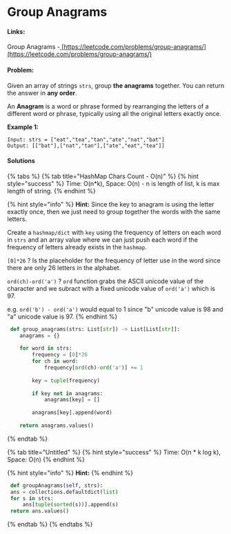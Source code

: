 # Group Anagrams

#### Links:

Group Anagrams -[ ](https://leetcode.com/problems/maximum-subarray/)[https://leetcode.com/problems/group-anagrams/](https://leetcode.com/problems/group-anagrams/)

#### Problem:

Given an array of strings `strs`, group **the anagrams** together. You can return the answer in **any order**.

An **Anagram** is a word or phrase formed by rearranging the letters of a different word or phrase, typically using all the original letters exactly once.

**Example 1:**

```
Input: strs = ["eat","tea","tan","ate","nat","bat"]
Output: [["bat"],["nat","tan"],["ate","eat","tea"]]
```

#### Solutions

{% tabs %}
{% tab title="HashMap Chars Count - O(n)" %}
{% hint style="success" %}
Time: O(n\*k), Space: O(n) - n is length of list, k is max length of string.
{% endhint %}

{% hint style="info" %}
**Hint:** Since the key to anagram is using the letter exactly once, then we just need to group together the words with the same letters. &#x20;

Create a `hashmap/dict` with `key` using the frequency of letters on each word in `strs` and an array value where we can just push each word if the frequency of letters already exists in the `hashmap`.

`[0]*26` ? Is the placeholder for the frequency of letter use in the word since there are only 26 letters in the alphabet.

`ord(ch)-ord('a')` ? `ord` function grabs the ASCII unicode value of the character and we subract with a fixed unicode value of `ord('a')` which is 97.

e.g. `ord('b') - ord('a')` would equal to 1 since "b" unicode value is 98 and "a" unicode value is 97.&#x20;
{% endhint %}

```python
 def group_anagrams(strs: List[str]) -> List[List[str]]:
    anagrams = {}
    
    for word in strs:
        frequency = [0]*26
        for ch in word:
            frequency[ord(ch)-ord('a')] += 1
    
        key = tuple(frequency)
            
        if key not in anagrams:
            anagrams[key] = []
            
        anagrams[key].append(word)
        
    return anagrams.values()
```
{% endtab %}

{% tab title="Untitled" %}
{% hint style="success" %}
Time: O(n \* k log k), Space: O(n)
{% endhint %}

{% hint style="info" %}
**Hint:**&#x20;
{% endhint %}

```python
 def groupAnagrams(self, strs):
 ans = collections.defaultdict(list)
 for s in strs:
     ans[tuple(sorted(s))].append(s)
 return ans.values()
```
{% endtab %}
{% endtabs %}
